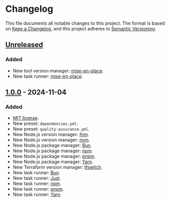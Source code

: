 # Changelog

This file documents all notable changes to this project. The format is based
on [Keep a Changelog](https://keepachangelog.com/en/1.1.0), and this project
adheres to [Semantic Versioning](https://semver.org/spec/v2.0.0.html).

## [Unreleased]
### Added
- New tool version manager: [mise-en-place](https://mise.jdx.dev).
- New task runner: [mise-en-place](https://mise.jdx.dev).

## [1.0.0] - 2024-11-04
### Added
- [MIT license](https://choosealicense.com/licenses/mit).
- New preset: `dependencies.yml`.
- New preset: `quality-assurance.yml`.
- New Node.js version manager: [fnm](https://github.com/Schniz/fnm).
- New Node.js version manager: [nvm](https://github.com/nvm-sh/nvm).
- New Node.js package manager: [Bun](https://bun.sh).
- New Node.js package
  manager: [npm](https://nodejs.org/en/learn/getting-started/an-introduction-to-the-npm-package-manager).
- New Node.js package manager: [pnpm](https://pnpm.io).
- New Node.js package manager: [Yarn](https://yarnpkg.com).
- New Terraform version manager: [tfswitch](https://tfswitch.warrensbox.com).
- New task runner: [Bun](https://bun.sh).
- New task runner: [Just](https://just.systems).
- New task
  runner: [npm](https://nodejs.org/en/learn/getting-started/an-introduction-to-the-npm-package-manager).
- New task runner: [pnpm](https://pnpm.io).
- New task runner: [Yarn](https://yarnpkg.com).

[unreleased]: https://github.com/rainstormy/presets-lefthook/compare/v1.0.0...HEAD
[1.0.0]: https://github.com/rainstormy/presets-lefthook/releases/tag/v1.0.0
